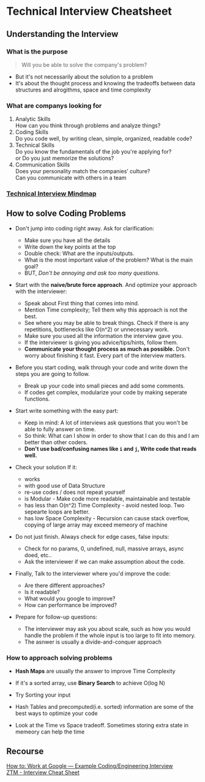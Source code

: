# Technical Interview Cheatsheet

## Understanding the Interview

### What is the purpose

> Will you be able to solve the company's problem?

- But it's not necessarily about the solution to a problem
- It's about the thought process and knowing the tradeoffs between data structures and alrogithms, space and time complexity

### What are companys looking for

1. Analytic Skills\
   How can you think through problems and analyze things?
2. Coding Skills\
   Do you code well, by writing clean, simple, organized, readable code?
3. Technical Skills\
   Do you know the fundamentals of the job you're applying for?\
   or Do you just memorize the solutions?
4. Communication Skills\
   Does your personality match the companies’ culture?\
   Can you communicate with others in a team

### [Technical Interview Mindmap](https://coggle.it/diagram/W5E5tqYlrXvFJPsq/t/master-the-interview-click-here-for-course-link/c25f98c73a03f5b1107cd0e2f4bce29c9d78e31655e55cb0b785d56f0036c9d1)

## How to solve Coding Problems

- Don't jump into coding right away. Ask for clarification:

  - Make sure you have all the details
  - Write down the key points at the top
  - Double check: What are the inputs/outputs.
  - What is the most important value of the problem? What is the main goal?
  - BUT, _Don't be annoying and ask too many questions._

- Start with the **naive/brute force approach**. And optimize your approach with the interviewer:

  - Speak about First thing that comes into mind.
  - Mention Time complexity; Tell them why this approach is not the best.
  - See where you may be able to break things. Check if there is any repetitions, bottlenecks like O(n^2) or unnecessary work.
  - Make sure you used all the information the interview gave you.
  - If the interviewer is giving you advice/tips/hints, follow them.
  - **Communicate your thought process as much as possible.** Don't worry about finishing it fast. Every part of the interview matters.

- Before you start coding, walk through your code and write down the steps you are going to follow.

  - Break up your code into small pieces and add some comments.
  - If codes get complex, modularize your code by making seperate functions.

- Start write something with the easy part:

  - Keep in mind: A lot of interviews ask questions that you won't be able to fully answer on time.
  - So think: What can I show in order to show that I can do this and I am better than other coders.
  - **Don't use bad/confusing names like `i` and `j`, Write code that reads well.**

- Check your solution If it:

  - works
  - with good use of Data Structure
  - re-use codes / does not repeat yourself
  - is Modular - Make code more readable, maintainable and testable
  - has less than O(n^2) Time Complexity - avoid nested loop. Two sepearte loops are better.
  - has low Space Complexity - Recursion can cause stack overflow, copying of large array may exceed memeory of machine

- Do not just finish. Always check for edge cases, false inputs:

  - Check for no params, 0, undefined, null, massive arrays, async doed, etc..
  - Ask the interviewer if we can make assumption about the code.

- Finally, Talk to the interviewer where you'd improve the code:

  - Are there different approaches?
  - Is it readable?
  - What would you google to improve?
  - How can performance be improved?

- Prepare for follow-up questions:
  - The interviewer may ask you about scale, such as how you would handle the problem if the whole input is too large to fit into memory.
  - The asnwer is usually a divide-and-conquer approach

### How to approach solving problems

- **Hash Maps** are usually the answer to improve Time Complexity

- If it's a sorted array, use **Binary Search** to achieve O(log N)

- Try Sorting your input

- Hash Tables and precomputed(i.e. sorted) information are some of the best ways to optimize your code

- Look at the Time vs Space tradeoff. Sometimes storing extra state in memeory can help the time

## Recourse

[How to: Work at Google — Example Coding/Engineering Interview](https://www.youtube.com/watch?v=XKu_SEDAykw)\
[ZTM - Interview Cheat Sheet]()
